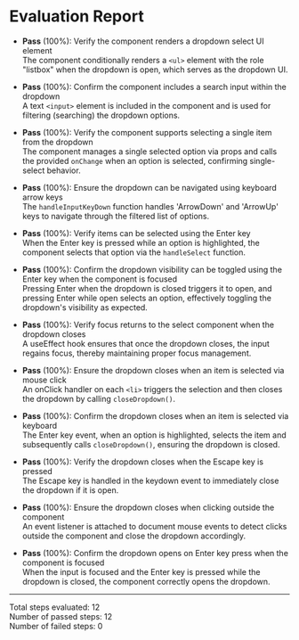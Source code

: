 # Evaluation Report

- **Pass** (100%): Verify the component renders a dropdown select UI element  
  The component conditionally renders a `<ul>` element with the role "listbox" when the dropdown is open, which serves as the dropdown UI.

- **Pass** (100%): Confirm the component includes a search input within the dropdown  
  A text `<input>` element is included in the component and is used for filtering (searching) the dropdown options.

- **Pass** (100%): Verify the component supports selecting a single item from the dropdown  
  The component manages a single selected option via props and calls the provided `onChange` when an option is selected, confirming single-select behavior.

- **Pass** (100%): Ensure the dropdown can be navigated using keyboard arrow keys  
  The `handleInputKeyDown` function handles 'ArrowDown' and 'ArrowUp' keys to navigate through the filtered list of options.

- **Pass** (100%): Verify items can be selected using the Enter key  
  When the Enter key is pressed while an option is highlighted, the component selects that option via the `handleSelect` function.

- **Pass** (100%): Confirm the dropdown visibility can be toggled using the Enter key when the component is focused  
  Pressing Enter when the dropdown is closed triggers it to open, and pressing Enter while open selects an option, effectively toggling the dropdown's visibility as expected.

- **Pass** (100%): Verify focus returns to the select component when the dropdown closes  
  A useEffect hook ensures that once the dropdown closes, the input regains focus, thereby maintaining proper focus management.

- **Pass** (100%): Ensure the dropdown closes when an item is selected via mouse click  
  An onClick handler on each `<li>` triggers the selection and then closes the dropdown by calling `closeDropdown()`.

- **Pass** (100%): Confirm the dropdown closes when an item is selected via keyboard  
  The Enter key event, when an option is highlighted, selects the item and subsequently calls `closeDropdown()`, ensuring the dropdown is closed.

- **Pass** (100%): Verify the dropdown closes when the Escape key is pressed  
  The Escape key is handled in the keydown event to immediately close the dropdown if it is open.

- **Pass** (100%): Ensure the dropdown closes when clicking outside the component  
  An event listener is attached to document mouse events to detect clicks outside the component and close the dropdown accordingly.

- **Pass** (100%): Confirm the dropdown opens on Enter key press when the component is focused  
  When the input is focused and the Enter key is pressed while the dropdown is closed, the component correctly opens the dropdown.

---

Total steps evaluated: 12  
Number of passed steps: 12  
Number of failed steps: 0